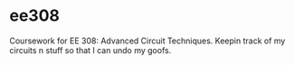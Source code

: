 # ee308
Coursework for EE 308: Advanced Circuit Techniques. Keepin track of my circuits n stuff so that I can undo my goofs.
